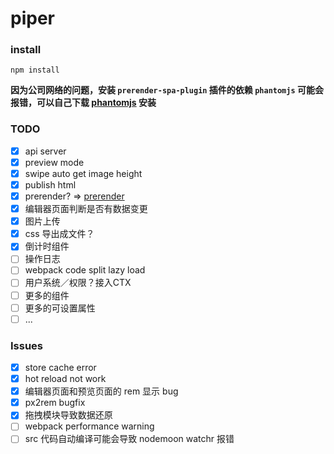 # piper

### install

```shell
npm install
```

**因为公司网络的问题，安装 `prerender-spa-plugin` 插件的依赖 `phantomjs` 可能会报错，可以自己下载 [phantomjs](http://phantomjs.org/download.html) 安装**

### TODO

- [x] api server
- [x] preview mode
- [x] swipe auto get image height
- [x] publish html
- [x] prerender? => [prerender](https://github.com/chrisvfritz/prerender-spa-plugin)
- [x] 编辑器页面判断是否有数据变更
- [x] 图片上传
- [x] css 导出成文件？
- [x] 倒计时组件
- [ ] 操作日志
- [ ] webpack code split lazy load
- [ ] 用户系统／权限？接入CTX
- [ ] 更多的组件
- [ ] 更多的可设置属性
- [ ] ...

### Issues

- [x] store cache error
- [x] hot reload not work
- [x] 编辑器页面和预览页面的 rem 显示 bug
- [x] px2rem bugfix
- [x] 拖拽模块导致数据还原
- [ ] webpack performance warning
- [ ] src 代码自动编译可能会导致 nodemoon watchr 报错
